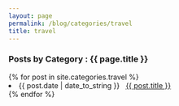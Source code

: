 ```yaml
---
layout: page
permalink: /blog/categories/travel
title: travel
---
```

 
<h3> Posts by Category : {{ page.title }} </h3>

<div class="card no-margin">
{% for post in site.categories.travel %}
 <li class="category-posts"><span>{{ post.date | date_to_string }}</span> &nbsp; <a class="no-br" href="{{ post.url }}">{{ post.title }}</a></li>
{% endfor %}
</div>